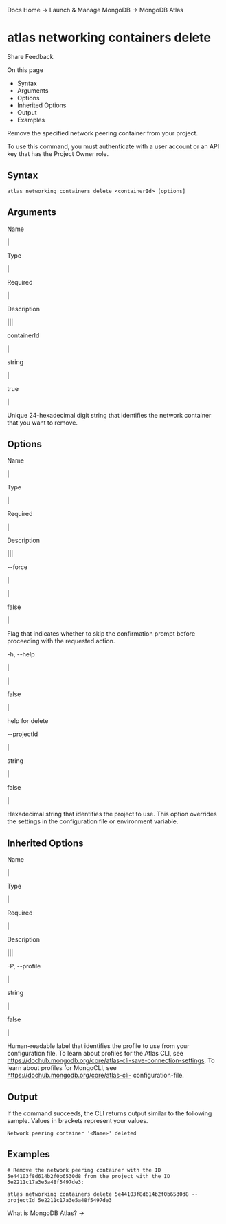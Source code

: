 Docs Home → Launch & Manage MongoDB → MongoDB Atlas

# atlas networking containers delete

Share Feedback

On this page

  * Syntax
  * Arguments
  * Options
  * Inherited Options
  * Output
  * Examples

Remove the specified network peering container from your project.

To use this command, you must authenticate with a user account or an API key
that has the Project Owner role.

## Syntax

    
    
    atlas networking containers delete <containerId> [options]  
      
  
## Arguments

Name

|

Type

|

Required

|

Description  
  
|||  
  
containerId

|

string

|

true

|

Unique 24-hexadecimal digit string that identifies the network container that
you want to remove.  
  
## Options

Name

|

Type

|

Required

|

Description  
  
|||  
  
\--force

|

|

false

|

Flag that indicates whether to skip the confirmation prompt before proceeding
with the requested action.  
  
-h, --help

|

|

false

|

help for delete  
  
\--projectId

|

string

|

false

|

Hexadecimal string that identifies the project to use. This option overrides
the settings in the configuration file or environment variable.  
  
## Inherited Options

Name

|

Type

|

Required

|

Description  
  
|||  
  
-P, --profile

|

string

|

false

|

Human-readable label that identifies the profile to use from your
configuration file. To learn about profiles for the Atlas CLI, see
https://dochub.mongodb.org/core/atlas-cli-save-connection-settings. To learn
about profiles for MongoCLI, see https://dochub.mongodb.org/core/atlas-cli-
configuration-file.  
  
## Output

If the command succeeds, the CLI returns output similar to the following
sample. Values in brackets represent your values.

    
    
    Network peering container '<Name>' deleted  
      
  
## Examples

    
    
    # Remove the network peering container with the ID 5e44103f8d614b2f0b6530d8 from the project with the ID 5e2211c17a3e5a48f5497de3:  
      
    atlas networking containers delete 5e44103f8d614b2f0b6530d8 --projectId 5e2211c17a3e5a48f5497de3  
  
What is MongoDB Atlas? →

